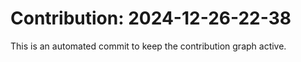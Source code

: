 # Contribution: 2024-12-26-22-38
This is an automated commit to keep the contribution graph active.
